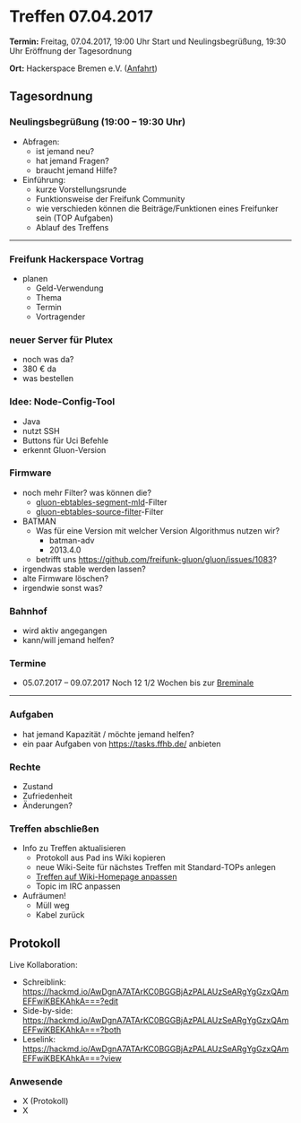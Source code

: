 # Treffen 07.04.2017

**Termin:** Freitag, 07.04.2017, 19:00 Uhr Start und Neulingsbegrüßung, 19:30 Uhr Eröffnung der Tagesordnung

**Ort:** Hackerspace Bremen e.V. ([Anfahrt](https://www.hackerspace-bremen.de/anfahrt/))

## Tagesordnung
### Neulingsbegrüßung (19:00 – 19:30 Uhr)
- Abfragen:
    - ist jemand neu?
    - hat jemand Fragen?
    - braucht jemand Hilfe?
- Einführung:
    - kurze Vorstellungsrunde
    - Funktionsweise der Freifunk Community
    - wie verschieden können die Beiträge/Funktionen eines Freifunker sein (TOP Aufgaben)
    - Ablauf des Treffens

---

### Freifunk Hackerspace Vortrag
- planen
    - Geld-Verwendung
    - Thema
    - Termin
    - Vortragender

### neuer Server für Plutex
- noch was da?
- 380 € da
- was bestellen

### Idee: Node-Config-Tool
- Java
- nutzt SSH
- Buttons für Uci Befehle
- erkennt Gluon-Version

### Firmware
- noch mehr Filter? was können die?
    - [gluon-ebtables-segment-mld](https://gluon.readthedocs.io/en/v2016.2.4/package/gluon-ebtables-segment-mld.html?highlight=mld)-Filter
    - [gluon-ebtables-source-filter](https://github.com/freifunk-gluon/gluon/pull/1015)-Filter
- BATMAN
    - Was für eine Version mit welcher Version Algorithmus nutzen wir?
        - batman-adv
        - 2013.4.0
    - betrifft uns https://github.com/freifunk-gluon/gluon/issues/1083?
- irgendwas stable werden lassen?
- alte Firmware löschen?
- irgendwie sonst was?

### Bahnhof
- wird aktiv angegangen
- kann/will jemand helfen?

### Termine
- 05.07.2017 – 09.07.2017 Noch 12 1/2 Wochen bis zur [Breminale](http://breminale.sternkultur.de/)

---

### Aufgaben
- hat jemand Kapazität / möchte jemand helfen?
- ein paar Aufgaben von https://tasks.ffhb.de/ anbieten

### Rechte
- Zustand
- Zufriedenheit
- Änderungen?

### Treffen abschließen
- Info zu Treffen aktualisieren
  - Protokoll aus Pad ins Wiki kopieren
  - neue Wiki-Seite für nächstes Treffen mit Standard-TOPs anlegen
  - [Treffen auf Wiki-Homepage anpassen](Home)
  - Topic im IRC anpassen
- Aufräumen!
  - Müll weg
  - Kabel zurück

## Protokoll
Live Kollaboration:
- Schreiblink: https://hackmd.io/AwDgnA7ATArKC0BGGBjAzPALAUzSeARgYgGzxQAmEFFwiKBEKAhkA===?edit
- Side-by-side: https://hackmd.io/AwDgnA7ATArKC0BGGBjAzPALAUzSeARgYgGzxQAmEFFwiKBEKAhkA===?both
- Leselink: https://hackmd.io/AwDgnA7ATArKC0BGGBjAzPALAUzSeARgYgGzxQAmEFFwiKBEKAhkA===?view

### Anwesende
- X (Protokoll)
- X
